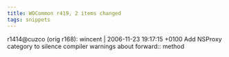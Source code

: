 ```yaml
---
title: WOCommon r419, 2 items changed
tags: snippets
---
```


r1414@cuzco (orig r168): wincent | 2006-11-23 19:17:15 +0100 Add NSProxy category to silence compiler warnings about forward:: method
